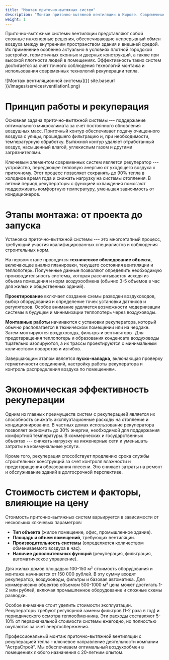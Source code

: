 ```yaml
---
title: "Монтаж приточно-вытяжных систем"
description: "Монтаж приточно-вытяжной вентиляции в Кирове. Современные системы с рекуперацией тепла. Проектирование и установка под ключ."
weight: 1
---
```


Приточно-вытяжные системы вентиляции представляют собой сложные инженерные решения, обеспечивающие непрерывный обмен воздуха между внутренним пространством здания и внешней средой. Их применение особенно актуально в условиях плотной городской застройки, герметичных оконных и дверных конструкций, а также при высокой плотности людей в помещениях. Эффективность таких систем достигается за счет точного соблюдения технологий монтажа и использования современных технологий рекуперации тепла.

![Монтаж вентиляционной системы]({{ site.baseurl }}/images/services/ventilation1.png)

# Принцип работы и рекуперация

Основная задача приточно-вытяжной системы --- поддержание оптимального микроклимата за счет постоянного обновления воздушных масс. Приточный контур обеспечивает подачу очищенного воздуха с улицы, прошедшего фильтрацию и, при необходимости, температурную обработку. Вытяжной контур удаляет отработанный воздух, насыщенный влагой, углекислым газом и другими загрязнителями.

Ключевым элементом современных систем является рекуператор --- устройство, передающее тепловую энергию от уходящего воздуха к приточному. Этот процесс позволяет сохранять до 90% тепла в холодное время года и снижать нагрузку на системы отопления. В летний период рекуператоры с функцией охлаждения помогают поддерживать комфортную температуру, уменьшая зависимость от кондиционеров.

# Этапы монтажа: от проекта до запуска

Установка приточно-вытяжной системы --- это многоэтапный процесс, требующий участия квалифицированных специалистов и соблюдения строительных норм.

На первом этапе проводится **техническое обследование объекта**, включающее анализ планировки, текущего состояния вентиляции и теплопотерь. Полученные данные позволяют определить необходимую производительность системы, которая рассчитывается исходя из объема помещения и норм воздухообмена (обычно 3-5 объемов в час для жилых и общественных зданий).

**Проектирование** включает создание схемы разводки воздуховодов, выбор оборудования и определение точек установки датчиков и регуляторов. Особое внимание уделяется возможности модернизации системы в будущем и минимизации теплопотерь через воздуховоды.

**Монтажные работы** начинаются с установки рекуператора, который обычно располагается в техническом помещении или на чердаке. Затем монтируются воздуховоды, фильтры и вентиляторы. Для предотвращения теплопотерь и образования конденсата воздуховоды тщательно изолируются, а их трассы проектируются с минимальным количеством поворотов и изгибов.

Завершающим этапом является **пуско-наладка**, включающая проверку герметичности соединений, настройку работы рекуператора и контроль распределения воздуха по помещениям.

# Экономическая эффективность рекуперации

Одним из главных преимуществ систем с рекуперацией является их способность снижать эксплуатационные расходы на отопление и кондиционирование. В частных домах использование рекуператора позволяет экономить до 30% энергии, необходимой для поддержания комфортной температуры. В коммерческих и государственных объектах --- снижать нагрузку на инженерные сети и уменьшать затраты на коммунальные услуги.

Кроме того, рекуперация способствует продлению срока службы строительных конструкций за счет контроля влажности и предотвращения образования плесени. Это снижает затраты на ремонт и обслуживание зданий в долгосрочной перспективе.

# Стоимость систем и факторы, влияющие на цену 

Стоимость приточно-вытяжных систем варьируется в зависимости от нескольких ключевых параметров:   
- **Тип объекта** (жилое помещение, офис, промышленное здание).  
- **Площадь и объем помещений**, требующих вентиляции.  
- **Производительность системы** (определяется количеством обмениваемого воздуха в час).  
- **Наличие дополнительных функций** (рекуперация, фильтрация, автоматическое управление).

Для жилых домов площадью 100-150 м² стоимость оборудования и монтажа начинается от 150 000 рублей. В эту сумму входят рекуператор, воздуховоды, фильтры и базовая автоматика. Для коммерческих объектов объемом 500-1000 м³ цена может достигать 1-2 млн рублей, включая промышленное оборудование и сложные схемы разводки.

Особое внимание стоит уделить стоимости эксплуатации. Рекуператоры требуют регулярной замены фильтров (1-2 раза в год) и периодического осмотра теплообменника. Эти расходы составляют 5-10% от первоначальной стоимости системы ежегодно, но полностью окупаются за счет энергосбережения.

Профессиональный монтаж приточно-вытяжной вентиляции с рекуперацией тепла - ключевое направление деятельности компании "АстраСтрой". Мы обеспечиваем оптимальный воздухообмен в помещениях любого назначения с 20-летним опытом.